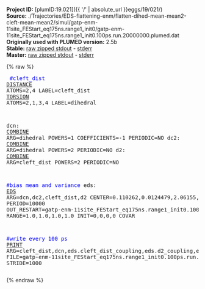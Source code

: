 **Project ID:** [plumID:19.021]({{ '/' | absolute_url }}eggs/19/021/)  
**Source:** ./Trajectories/EDS-flattening-enm/flatten-dihed-mean-mean2-cleft-mean-mean2/simul/gatp-enm-11site_FEStart_eq175ns.range1_init0/gatp-enm-11site_FEStart_eq175ns.range1_init0.100ps.run.20000000.plumed.dat  
**Originally used with PLUMED version:** 2.5b  
**Stable:** [raw zipped stdout](gatp-enm-11site_FEStart_eq175ns.range1_init0.100ps.run.20000000.plumed.dat.plumed.stdout.txt.zip) - [stderr](gatp-enm-11site_FEStart_eq175ns.range1_init0.100ps.run.20000000.plumed.dat.plumed.stderr)  
**Master:** [raw zipped stdout](gatp-enm-11site_FEStart_eq175ns.range1_init0.100ps.run.20000000.plumed.dat.plumed_master.stdout.txt.zip) - [stderr](gatp-enm-11site_FEStart_eq175ns.range1_init0.100ps.run.20000000.plumed.dat.plumed_master.stderr)  

{% raw %}<pre>
<span style="color:blue">#cleft_dist</span>
<a href="https://plumed.github.io/doc-master/user-doc/html/_d_i_s_t_a_n_c_e.html">DISTANCE</a> ATOMS=2,4 LABEL=cleft_dist
<a href="https://plumed.github.io/doc-master/user-doc/html/_t_o_r_s_i_o_n.html">TORSION</a> ATOMS=2,1,3,4 LABEL=dihedral

dcn: <a href="https://plumed.github.io/doc-master/user-doc/html/_c_o_m_b_i_n_e.html">COMBINE</a> ARG=dihedral POWERS=1 COEFFICIENTS=-1 PERIODIC=NO
dc2: <a href="https://plumed.github.io/doc-master/user-doc/html/_c_o_m_b_i_n_e.html">COMBINE</a> ARG=dihedral POWERS=2 PERIODIC=NO
d2: <a href="https://plumed.github.io/doc-master/user-doc/html/_c_o_m_b_i_n_e.html">COMBINE</a> ARG=cleft_dist POWERS=2 PERIODIC=NO

<span style="color:blue">#bias mean and variance</span>
eds: <a href="https://plumed.github.io/doc-master/user-doc/html/_e_d_s.html">EDS</a> ARG=dcn,dc2,cleft_dist,d2 CENTER=0.110262,0.0124479,2.06155,4.25029 PERIOD=10000 OUT_RESTART=gatp-enm-11site_FEStart_eq175ns.range1_init0.100ps.run.20000000.restart.dat  RANGE=1.0,1.0,1.0,1.0 INIT=0,0,0,0 COVAR

<span style="color:blue">#write every 100 ps</span>
<a href="https://plumed.github.io/doc-master/user-doc/html/_p_r_i_n_t.html">PRINT</a> ARG=cleft_dist,dcn,eds.cleft_dist_coupling,eds.d2_coupling,eds.dcn_coupling,eds.dc2_coupling,eds.bias,eds.force2 FILE=gatp-enm-11site_FEStart_eq175ns.range1_init0.100ps.run.20000000.colvars.dat STRIDE=1000
</pre>{% endraw %}
